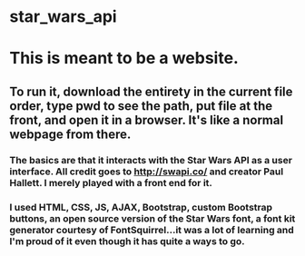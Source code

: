 # star_wars_api

# This is meant to be a website.

## To run it, download the entirety in the current file order, type pwd to see the path, put file at the front, and open it in a browser.  It's like a normal webpage from there.

### The basics are that it interacts with the Star Wars API as a user interface.  All credit goes to http://swapi.co/ and creator Paul Hallett.  I merely played with a front end for it.

### I used HTML, CSS, JS, AJAX, Bootstrap, custom Bootstrap buttons, an open source version of the Star Wars font, a font kit generator courtesy of FontSquirrel...it was a lot of learning and I'm proud of it even though it has quite a ways to go.
